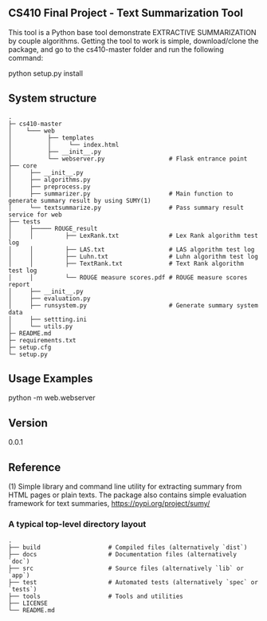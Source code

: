 CS410 Final Project - Text Summarization Tool
-
This tool is a Python base tool demonstrate EXTRACTIVE SUMMARIZATION by couple algorithms. Getting the tool to work is simple, download/clone the package, and go to the cs410-master folder and run the following command:

python setup.py install

System structure
-



    .
    ├─ cs410-master 
    │    └─── web
    │          ├── templates
    │          │     └── index.html
    │          ├── __init__.py
    │          └── webserver.py                  # Flask entrance point
    ├── core
    │     ├── __init__.py
    │     ├── algorithms.py
    │     ├── preprocess.py
    │     ├── summarizer.py                      # Main function to generate summary result by using SUMY(1)
    │     └── textsummarize.py                   # Pass summary result service for web 
    ├── tests 
    │     ├───── ROUGE_result
    │     │         ├── LexRank.txt              # Lex Rank algorithm test log
    │     │         ├── LAS.txt                  # LAS algorithm test log 
    │     │         ├── Luhn.txt                 # Luhn algorithm test log 
    │     │         ├── TextRank.txt             # Text Rank algorithm test log 
    │     │         └── ROUGE measure scores.pdf # ROUGE measure scores report 
    │     ├── __init__.py
    │     ├── evaluation.py
    │     ├── runsystem.py                       # Generate summary system data
    │     ├── settting.ini 
    │     └── utils.py
    ├─ README.md
    ├─ requirements.txt
    ├─ setup.cfg
    └─ setup.py




Usage Examples
-
python -m web.webserver

Version
-
0.0.1 

Reference
-
(1) Simple library and command line utility for extracting summary from HTML pages or plain texts. The package also contains simple evaluation framework for text summaries, https://pypi.org/project/sumy/

### A typical top-level directory layout

    .
    ├── build                   # Compiled files (alternatively `dist`)
    ├── docs                    # Documentation files (alternatively `doc`)
    ├── src                     # Source files (alternatively `lib` or `app`)
    ├── test                    # Automated tests (alternatively `spec` or `tests`)
    ├── tools                   # Tools and utilities
    ├── LICENSE
    └── README.md
